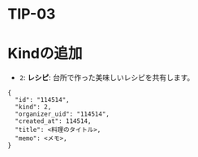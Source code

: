 # TIP-03

# Kindの追加

- `2`: **レシピ**: 台所で作った美味しいレシピを共有します。

```jsonc
{
  "id": "114514",
  "kind": 2,
  "organizer_uid": "114514",
  "created_at": 114514,
  "title": <料理のタイトル>,
  "memo": <メモ>,
}
```
